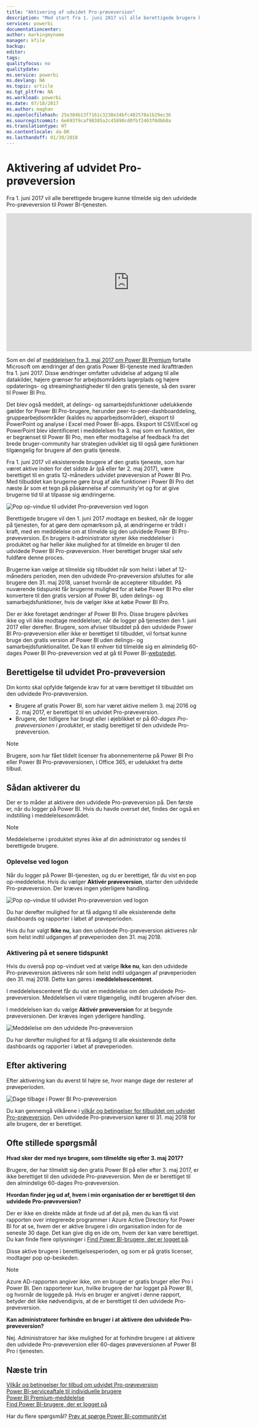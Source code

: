 ```yaml
---
title: "Aktivering af udvidet Pro-prøveversion"
description: "Med start fra 1. juni 2017 vil alle berettigede brugere kunne tilmelde sig den udvidede Pro-prøveversion til Power BI-tjenesten."
services: powerbi
documentationcenter: 
author: markingmyname
manager: kfile
backup: 
editor: 
tags: 
qualityfocus: no
qualitydate: 
ms.service: powerbi
ms.devlang: NA
ms.topic: article
ms.tgt_pltfrm: NA
ms.workload: powerbi
ms.date: 07/18/2017
ms.author: maghan
ms.openlocfilehash: 25e384b13f7161c3238e34bfc482570a1b29ec36
ms.sourcegitcommit: 6e693f9caf98385a2c45890cd0fbf2403f0dbb8a
ms.translationtype: HT
ms.contentlocale: da-DK
ms.lasthandoff: 01/30/2018
---
```

# <a name="extended-pro-trial-activation"></a>Aktivering af udvidet Pro-prøveversion
Fra 1. juni 2017 vil alle berettigede brugere kunne tilmelde sig den udvidede Pro-prøveversion til Power BI-tjenesten.

<iframe width="640" height="360" src="https://www.youtube.com/embed/tPsNoPyY9aA?showinfo=0" frameborder="0" allowfullscreen></iframe>

Som en del af [meddelelsen fra 3. maj 2017 om Power BI Premium](https://powerbi.microsoft.com/blog/microsoft-accelerates-modern-bi-adoption-with-power-bi-premium/) fortalte Microsoft om ændringer af den gratis Power BI-tjeneste med ikrafttræden fra 1. juni 2017. Disse ændringer omfatter udvidelse af adgang til alle datakilder, højere grænser for arbejdsområdets lagerplads og højere opdaterings- og streaminghastigheder til den gratis tjeneste, så den svarer til Power BI Pro.

Det blev også meddelt, at delings- og samarbejdsfunktioner udelukkende gælder for Power BI Pro-brugere, herunder peer-to-peer-dashboarddeling, gruppearbejdsområder (kaldes nu apparbejdsområder), eksport til PowerPoint og analyse i Excel med Power BI-apps. Eksport til CSV/Excel og PowerPoint blev identificeret i meddelelsen fra 3. maj som en funktion, der er begrænset til Power BI Pro, men efter modtagelse af feedback fra det brede bruger-community har strategien udviklet sig til også gøre funktionen tilgængelig for brugere af den gratis tjeneste.

Fra 1. juni 2017 vil eksisterende brugere af den gratis tjeneste, som har været aktive inden for det sidste år (på eller før 2. maj 2017), være berettiget til en gratis 12-måneders udvidet prøveversion af Power BI Pro. Med tilbuddet kan brugerne gøre brug af alle funktioner i Power BI Pro det næste år som et tegn på påskønnelse af community'et og for at give brugerne tid til at tilpasse sig ændringerne.

![Pop op-vindue til udvidet Pro-prøveversion ved logon](media/service-extended-pro-trial/extended-pro-trial-activate-pop-up.png)

Berettigede brugere vil den 1. juni 2017 modtage en besked, når de logger på tjenesten, for at gøre dem opmærksom på, at ændringerne er trådt i kraft, med en meddelelse om at tilmelde sig den udvidede Power BI Pro-prøveversion. En brugers it-administrator styrer ikke meddelelser i produktet og har heller ikke mulighed for at tilmelde en bruger til den udvidede Power BI Pro-prøveversion. Hver berettiget bruger skal selv fuldføre denne proces.

Brugerne kan vælge at tilmelde sig tilbuddet når som helst i løbet af 12-måneders perioden, men den udvidede Pro-prøveversion afsluttes for alle brugere den 31. maj 2018, uanset hvornår de accepterer tilbuddet. På nuværende tidspunkt får brugerne mulighed for at købe Power BI Pro eller konvertere til den gratis version af Power BI, uden delings- og samarbejdsfunktioner, hvis de vælger ikke at købe Power BI Pro.

Der er ikke foretaget ændringer af Power BI Pro. Disse brugere påvirkes ikke og vil ikke modtage meddelelser, når de logger på tjenesten den 1. juni 2017 eller derefter. Brugere, som afviser tilbuddet på den udvidede Power BI Pro-prøveversion eller ikke er berettiget til tilbuddet, vil fortsat kunne bruge den gratis version af Power BI uden delings- og samarbejdsfunktionalitet. De kan til enhver tid tilmelde sig en almindelig 60-dages Power BI Pro-prøveversion ved at gå til Power BI-[webstedet](https://powerbi.microsoft.com/get-started/).

## <a name="eligibility-for-extended-pro-trial"></a>Berettigelse til udvidet Pro-prøveversion
Din konto skal opfylde følgende krav for at være berettiget til tilbuddet om den udvidede Pro-prøveversion.

* Brugere af gratis Power BI, som har været aktive mellem 3. maj 2016 og 2. maj 2017, er berettiget til en udvidet Pro-prøveversion.
* Brugere, der tidligere har brugt eller i øjeblikket er på *60-dages Pro-prøveversionen i produktet*, er stadig berettiget til den udvidede Pro-prøveversion.

> [!NOTE]
> Brugere, som har fået tildelt licenser fra abonnementerne på Power BI Pro eller Power BI Pro-prøveversionen, i Office 365, er udelukket fra dette tilbud.
> 
> 

## <a name="how-to-activate"></a>Sådan aktiverer du
Der er to måder at aktivere den udvidede Pro-prøveversion på. Den første er, når du logger på Power BI. Hvis du havde overset det, findes der også en indstilling i meddelelsesområdet.

> [!NOTE]
> Meddelelserne i produktet styres ikke af din administrator og sendes til berettigede brugere.
> 
> 

### <a name="experience-at-sign-in"></a>Oplevelse ved logon
Når du logger på Power BI-tjenesten, og du er berettiget, får du vist en pop op-meddelelse. Hvis du vælger **Aktivér prøveversion**, starter den udvidede Pro-prøveversion. Der kræves ingen yderligere handling.

![Pop op-vindue til udvidet Pro-prøveversion ved logon](media/service-extended-pro-trial/extended-pro-trial-pop-up.png)

Du har derefter mulighed for at få adgang til alle eksisterende delte dashboards og rapporter i løbet af prøveperioden.

Hvis du har valgt **Ikke nu**, kan den udvidede Pro-prøveversion aktiveres når som helst indtil udgangen af prøveperioden den 31. maj 2018.

### <a name="activation-at-a-later-date"></a>Aktivering på et senere tidspunkt
Hvis du overså pop op-vinduet ved at vælge **Ikke nu**, kan den udvidede Pro-prøveversion aktiveres når som helst indtil udgangen af prøveperioden den 31. maj 2018. Dette kan gøres i **meddelelsescenteret**.

I meddelelsescenteret får du vist en meddelelse om den udvidede Pro-prøveversion. Meddelelsen vil være tilgængelig, indtil brugeren afviser den.

I meddelelsen kan du vælge **Aktivér prøveversion** for at begynde prøveversionen. Der kræves ingen yderligere handling.

![Meddelelse om den udvidede Pro-prøveversion](media/service-extended-pro-trial/extended-pro-trial-notification.png)

Du har derefter mulighed for at få adgang til alle eksisterende delte dashboards og rapporter i løbet af prøveperioden.

## <a name="after-activation"></a>Efter aktivering
Efter aktivering kan du øverst til højre se, hvor mange dage der resterer af prøveperioden.

![Dage tilbage i Power BI Pro-prøveversion](media/service-extended-pro-trial/powerbi-trial-days-left.png)

Du kan gennemgå vilkårene i [vilkår og betingelser for tilbuddet om udvidet Pro-prøveversion](https://aka.ms/power-bi-trial). Den udvidede Pro-prøveversion kører til 31. maj 2018 for alle brugere, der er berettiget.

## <a name="frequently-asked-questions"></a>Ofte stillede spørgsmål
**Hvad sker der med nye brugere, som tilmeldte sig efter 3. maj 2017?**

Brugere, der har tilmeldt sig den gratis Power BI på eller efter 3. maj 2017, er ikke berettiget til den udvidede Pro-prøveversion. Men de er berettiget til den almindelige 60-dages Pro-prøveversion.

**Hvordan finder jeg ud af, hvem i min organisation der er berettiget til den udvidede Pro-prøveversion?**

Der er ikke en direkte måde at finde ud af det på, men du kan få vist rapporten over integrerede programmer i Azure Active Directory for Power BI for at se, hvem der er aktive brugere i din organisation inden for de seneste 30 dage. Det kan give dig en ide om, hvem der kan være berettiget. Du kan finde flere oplysninger i [Find Power BI-brugere, der er logget på](service-admin-access-usage.md).

Disse aktive brugere i berettigelsesperioden, og som er på gratis licenser, modtager pop op-beskeden. 

> [!NOTE]
> Azure AD-rapporten angiver ikke, om en bruger er gratis bruger eller Pro i Power BI. Den rapporterer kun, hvilke brugere der har logget på Power BI, og hvornår de loggede på. Hvis en bruger er angivet i denne rapport, betyder det ikke nødvendigvis, at de er berettiget til den udvidede Pro-prøveversion.
> 
> 

**Kan administratorer forhindre en bruger i at aktivere den udvidede Pro-prøveversion?**

Nej. Administratorer har ikke mulighed for at forhindre brugere i at aktivere den udvidede Pro-prøveversion eller 60-dages prøveversionen af Power BI Pro i tjenesten.

## <a name="next-steps"></a>Næste trin
[Vilkår og betingelser for tilbud om udvidet Pro-prøveversion](https://aka.ms/power-bi-trial)  
[Power BI-serviceaftale til individuelle brugere](https://powerbi.microsoft.com/terms-of-service/)  
[Power BI Premium-meddelelse](https://aka.ms/pbipremium-announcement)  
[Find Power BI-brugere, der er logget på](service-admin-access-usage.md)

Har du flere spørgsmål? [Prøv at spørge Power BI-community'et](https://community.powerbi.com/)


